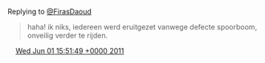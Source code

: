 Replying to [@FirasDaoud](https://twitter.com/FirasDaoud/status/75822504626765824)

> haha\! ik niks, iedereen werd eruitgezet vanwege defecte spoorboom, onveilig verder te rijden\.

<img src="../../media/tweet.ico" width="12" /> [Wed Jun 01 15:51:49 +0000 2011](https://twitter.com/DromerDenker/status/75952698201083904)